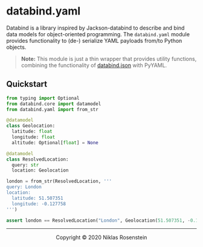 # databind.yaml

Databind is a library inspired by Jackson-databind to describe and bind data models for
object-oriented programming. The `databind.yaml` module provides functionality to (de-)
serialize YAML payloads from/to Python objects.

> __Note:__ This module is just a thin wrapper that provides utility functions, combining the
> functionality of [databind.json](https://pypi.org/project/databind.json/) with PyYAML.

## Quickstart

```python
from typing import Optional
from databind.core import datamodel
from databind.yaml import from_str

@datamodel
class Geolocation:
  latitude: float
  longitude: float
  altitude: Optional[float] = None

@datamodel
class ResolvedLocation:
  query: str
  location: Geolocation

london = from_str(ResolvedLocation, '''
query: London
location:
  latitude: 51.507351
  longitude: -0.127758
''')

assert london == ResolvedLocation("London", Geolocation(51.507351, -0.127758))
```

---

<p align="center">Copyright &copy; 2020 Niklas Rosenstein</p>
